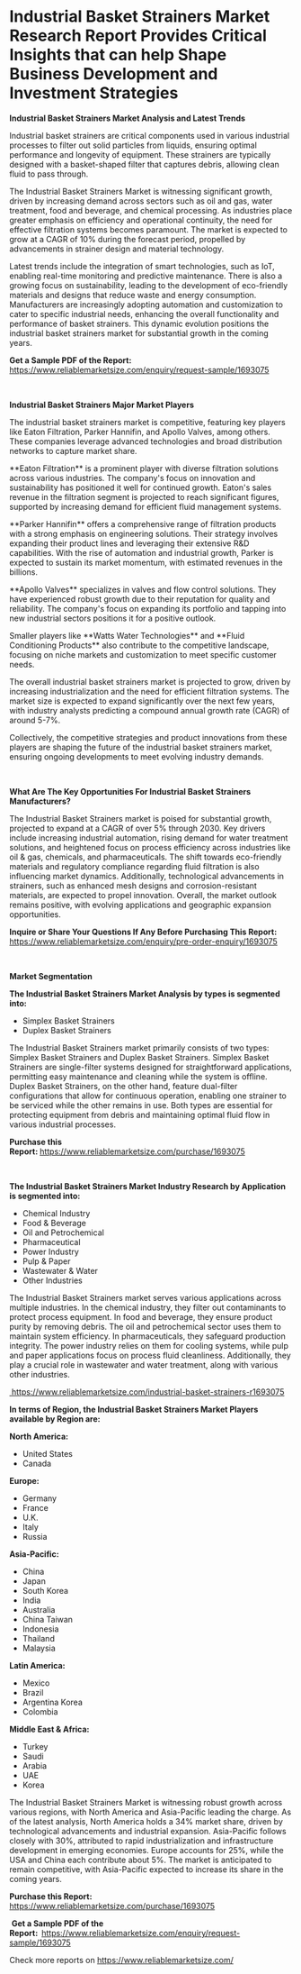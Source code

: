 <p><h1>Industrial Basket Strainers Market Research Report Provides Critical Insights that can help Shape Business Development and Investment Strategies</h1></p><p><strong>Industrial Basket Strainers Market Analysis and Latest Trends</strong></p>
<p><p>Industrial basket strainers are critical components used in various industrial processes to filter out solid particles from liquids, ensuring optimal performance and longevity of equipment. These strainers are typically designed with a basket-shaped filter that captures debris, allowing clean fluid to pass through.</p><p>The Industrial Basket Strainers Market is witnessing significant growth, driven by increasing demand across sectors such as oil and gas, water treatment, food and beverage, and chemical processing. As industries place greater emphasis on efficiency and operational continuity, the need for effective filtration systems becomes paramount. The market is expected to grow at a CAGR of 10% during the forecast period, propelled by advancements in strainer design and material technology.</p><p>Latest trends include the integration of smart technologies, such as IoT, enabling real-time monitoring and predictive maintenance. There is also a growing focus on sustainability, leading to the development of eco-friendly materials and designs that reduce waste and energy consumption. Manufacturers are increasingly adopting automation and customization to cater to specific industrial needs, enhancing the overall functionality and performance of basket strainers. This dynamic evolution positions the industrial basket strainers market for substantial growth in the coming years.</p></p>
<p><strong>Get a Sample PDF of the Report:&nbsp;</strong> <a href="https://www.reliablemarketsize.com/enquiry/request-sample/1693075?utm_campaign=3537&utm_medium=2&utm_source=Github&utm_content=ia&utm_term=27032025&utm_id=industrial-basket-strainers">https://www.reliablemarketsize.com/enquiry/request-sample/1693075</a></p>
<p>&nbsp;</p>
<p><strong>Industrial Basket Strainers Major Market Players</strong></p>
<p><p>The industrial basket strainers market is competitive, featuring key players like Eaton Filtration, Parker Hannifin, and Apollo Valves, among others. These companies leverage advanced technologies and broad distribution networks to capture market share.</p><p>**Eaton Filtration** is a prominent player with diverse filtration solutions across various industries. The company's focus on innovation and sustainability has positioned it well for continued growth. Eaton's sales revenue in the filtration segment is projected to reach significant figures, supported by increasing demand for efficient fluid management systems.</p><p>**Parker Hannifin** offers a comprehensive range of filtration products with a strong emphasis on engineering solutions. Their strategy involves expanding their product lines and leveraging their extensive R&D capabilities. With the rise of automation and industrial growth, Parker is expected to sustain its market momentum, with estimated revenues in the billions.</p><p>**Apollo Valves** specializes in valves and flow control solutions. They have experienced robust growth due to their reputation for quality and reliability. The company's focus on expanding its portfolio and tapping into new industrial sectors positions it for a positive outlook.</p><p>Smaller players like **Watts Water Technologies** and **Fluid Conditioning Products** also contribute to the competitive landscape, focusing on niche markets and customization to meet specific customer needs. </p><p>The overall industrial basket strainers market is projected to grow, driven by increasing industrialization and the need for efficient filtration systems. The market size is expected to expand significantly over the next few years, with industry analysts predicting a compound annual growth rate (CAGR) of around 5-7%. </p><p>Collectively, the competitive strategies and product innovations from these players are shaping the future of the industrial basket strainers market, ensuring ongoing developments to meet evolving industry demands.</p></p>
<p>&nbsp;</p>
<p><strong>What Are The Key Opportunities For Industrial Basket Strainers Manufacturers?</strong></p>
<p><p>The Industrial Basket Strainers market is poised for substantial growth, projected to expand at a CAGR of over 5% through 2030. Key drivers include increasing industrial automation, rising demand for water treatment solutions, and heightened focus on process efficiency across industries like oil & gas, chemicals, and pharmaceuticals. The shift towards eco-friendly materials and regulatory compliance regarding fluid filtration is also influencing market dynamics. Additionally, technological advancements in strainers, such as enhanced mesh designs and corrosion-resistant materials, are expected to propel innovation. Overall, the market outlook remains positive, with evolving applications and geographic expansion opportunities.</p></p>
<p><strong>Inquire or Share Your Questions If Any Before Purchasing This Report:</strong> <a href="https://www.reliablemarketsize.com/enquiry/pre-order-enquiry/1693075?utm_campaign=3537&utm_medium=2&utm_source=Github&utm_content=ia&utm_term=27032025&utm_id=industrial-basket-strainers">https://www.reliablemarketsize.com/enquiry/pre-order-enquiry/1693075</a></p>
<p>&nbsp;</p>
<p><strong>Market Segmentation</strong></p>
<p><strong>The Industrial Basket Strainers Market Analysis by types is segmented into:</strong></p>
<p><ul><li>Simplex Basket Strainers</li><li>Duplex Basket Strainers</li></ul></p>
<p><p>The Industrial Basket Strainers market primarily consists of two types: Simplex Basket Strainers and Duplex Basket Strainers. Simplex Basket Strainers are single-filter systems designed for straightforward applications, permitting easy maintenance and cleaning while the system is offline. Duplex Basket Strainers, on the other hand, feature dual-filter configurations that allow for continuous operation, enabling one strainer to be serviced while the other remains in use. Both types are essential for protecting equipment from debris and maintaining optimal fluid flow in various industrial processes.</p></p>
<p><strong>Purchase this Report:&nbsp;</strong><a href="https://www.reliablemarketsize.com/purchase/1693075?utm_campaign=3537&utm_medium=2&utm_source=Github&utm_content=ia&utm_term=27032025&utm_id=industrial-basket-strainers">https://www.reliablemarketsize.com/purchase/1693075</a></p>
<p>&nbsp;</p>
<p><strong>The Industrial Basket Strainers Market Industry Research by Application is segmented into:</strong></p>
<p><ul><li>Chemical Industry</li><li>Food & Beverage</li><li>Oil and Petrochemical</li><li>Pharmaceutical</li><li>Power Industry</li><li>Pulp & Paper</li><li>Wastewater & Water</li><li>Other Industries</li></ul></p>
<p><p>The Industrial Basket Strainers market serves various applications across multiple industries. In the chemical industry, they filter out contaminants to protect process equipment. In food and beverage, they ensure product purity by removing debris. The oil and petrochemical sector uses them to maintain system efficiency. In pharmaceuticals, they safeguard production integrity. The power industry relies on them for cooling systems, while pulp and paper applications focus on process fluid cleanliness. Additionally, they play a crucial role in wastewater and water treatment, along with various other industries.</p></p>
<p><a href="https://www.reliablemarketsize.com/industrial-basket-strainers-r1693075?utm_campaign=3537&utm_medium=2&utm_source=Github&utm_content=ia&utm_term=27032025&utm_id=industrial-basket-strainers">&nbsp;https://www.reliablemarketsize.com/industrial-basket-strainers-r1693075</a></p>
<p><strong>In terms of Region, the Industrial Basket Strainers Market Players available by Region are:</strong></p>
<p>
    <p> <strong> North America: </strong>
        <ul>
            <li>United States</li>
            <li>Canada</li>
        </ul>
        </p> 
    <p> <strong> Europe: </strong>
        <ul>
            <li>Germany</li>
            <li>France</li>
            <li>U.K.</li>
            <li>Italy</li>
            <li>Russia</li>
        </ul>
        </p> 
    <p> <strong> Asia-Pacific: </strong>
        <ul>
            <li>China</li>
            <li>Japan</li>
            <li>South Korea</li>
            <li>India</li>
            <li>Australia</li>
            <li>China Taiwan</li>
            <li>Indonesia</li>
            <li>Thailand</li>
            <li>Malaysia</li>
        </ul>
        </p> 
    <p> <strong> Latin America: </strong>
        <ul>
            <li>Mexico</li>
            <li>Brazil</li>
            <li>Argentina Korea</li>
            <li>Colombia</li>
        </ul>
        </p> 
    <p> <strong> Middle East & Africa: </strong>
        <ul>
            <li>Turkey</li>
            <li>Saudi</li>
            <li>Arabia</li>
            <li>UAE</li>
            <li>Korea</li>
        </ul>
    </p>
    </p>
<p><p>The Industrial Basket Strainers Market is witnessing robust growth across various regions, with North America and Asia-Pacific leading the charge. As of the latest analysis, North America holds a 34% market share, driven by technological advancements and industrial expansion. Asia-Pacific follows closely with 30%, attributed to rapid industrialization and infrastructure development in emerging economies. Europe accounts for 25%, while the USA and China each contribute about 5%. The market is anticipated to remain competitive, with Asia-Pacific expected to increase its share in the coming years.</p></p>
<p><strong>Purchase this Report: </strong><a href="https://www.reliablemarketsize.com/purchase/1693075?utm_campaign=3537&utm_medium=2&utm_source=Github&utm_content=ia&utm_term=27032025&utm_id=industrial-basket-strainers">https://www.reliablemarketsize.com/purchase/1693075</a></p>
<p>&nbsp;<strong>Get a Sample PDF of the Report:&nbsp;&nbsp;</strong><a href="https://www.reliablemarketsize.com/enquiry/request-sample/1693075?utm_campaign=3537&utm_medium=2&utm_source=Github&utm_content=ia&utm_term=27032025&utm_id=industrial-basket-strainers">https://www.reliablemarketsize.com/enquiry/request-sample/1693075</a></p>
<p><strong></strong></p>
<p>Check more reports on <a href="https://www.reliablemarketsize.com/?utm_campaign=3537&utm_medium=2&utm_source=Github&utm_content=ia&utm_term=27032025&utm_id=industrial-basket-strainers">https://www.reliablemarketsize.com/</a></p>
